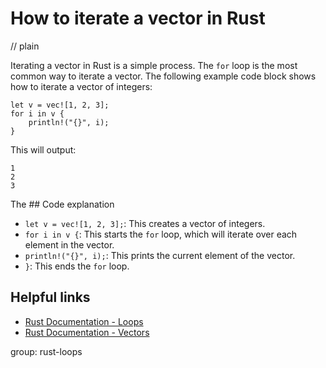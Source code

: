 # How to iterate a vector in Rust
// plain

Iterating a vector in Rust is a simple process. The `for` loop is the most common way to iterate a vector. The following example code block shows how to iterate a vector of integers:

```
let v = vec![1, 2, 3];
for i in v {
    println!("{}", i);
}
```

This will output:
```
1
2
3
```

The ## Code explanation

- `let v = vec![1, 2, 3];`: This creates a vector of integers.
- `for i in v {`: This starts the `for` loop, which will iterate over each element in the vector.
- `println!("{}", i);`: This prints the current element of the vector.
- `}`: This ends the `for` loop.

## Helpful links
- [Rust Documentation - Loops](https://doc.rust-lang.org/book/ch03-05-control-flow.html#loops)
- [Rust Documentation - Vectors](https://doc.rust-lang.org/book/ch08-01-vectors.html)

group: rust-loops